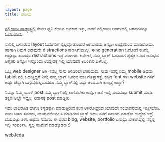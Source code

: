 ```yaml
---
layout: page
title: ಪರಿಚಯ
---
```


<a target="_blank" href="http://nallikayi.com" ><i class="fa fa-question-microphone"></i>ನಲ್ಲಿಕಾಯಿ ಪಾಡ್ಕ್ಯಾಸ್ಟ್</a>ನಲ್ಲಿ ಕೇವಲ ಧ್ವನಿ ಕೇಳುವ ಅವಕಾಶ ಇತ್ತು, ಆದರೆ ನಲ್ಲಿಕಾಯಿ ಅಂಗಳದಲ್ಲಿ ಬರಹಗಳನ್ನೂ ಓದಬಹುದು.

ನಾನಿಲ್ಲಿ ಬಳಸಿರುವ layout ಓದುಗರಿಗೆ ಸ್ವಲ್ಪವೂ ತೊಂದರೆ ಆಗಬಾರದು ಅನ್ನೋ ಉದ್ದೆಶದಿಂದ ಮಾಡಿರೋದು. ಹಾಗಾಗಿ ನಿಮಗೆ ಯಾವುದೇ distractions ಕಾಣಸಿಗೋದಿಲ್ಲ. ಈಗಿನ generation ಓದೋದೆ ಕಡಿಮೆ, ಅದ್ರಲ್ಲೂ ಏನಾದ್ರೂ distractions ಇದ್ರೆ ಮುಗೀತು. ಆಮೇಲೆ, ನಮ್ಮ ಬ್ಲಾಗ್‍ ಓದುವಾಗ ಪುಸ್ತಕ ಓದಿದ ಅನುಭವ ಆಗ್ಬೇಕು ಅನ್ನೋ ಇನ್ನೊಂದು ಉದ್ದೇಶಕ್ಕೆ ಇಲ್ಲಿ ಯಾವುದೇ ಅಲಂಕಾರ ಬಳಸಿಲ್ಲ. 

ಒಬ್ಬ web designer ಆಗಿ ಇವೆಲ್ಲ ನಾನು ತಿಳಿದಿರಲೇ ಬೇಕಾದುವು. ನೀವು ಇದನ್ನ ನಿಮ್ಮ mobile ಅಥವಾ tablet ನಲ್ಲಿ ಒದುತ್ತಿದ್ದರೆ ನಿಮ್ಗೆ ನಮ್ಮ ಬ್ಲಾಗ್ ಓದುವ ಮಜ ಗೊತ್ತಾಗತ್ತೆ. ಕನ್ನಡ font ಗಳು website ಗಳಿಗೆ ಅಷ್ಟು ಚೆನ್ನಾಗಿ ಒಗ್ಗುವುದಿಲ್ಲವಾದರೂ ನಮ್ಮ ಬ್ಲಾಗ್‍ನಲ್ಲಿ ಎಷ್ಟು ಅಂದವಾಗಿ ಕಾಣ್ಸತ್ತೆ ಅಲ್ವಾ?

ನಿಮ್ಗೂ ನಿಮ್ಮ ಬ್ಲಾಗ್ post ನಮ್ಮ ಬ್ಲಾಗ್‍ನಲ್ಲಿ ಕಾಣಿಸಬೇಕು ಅನ್ನೋ ಆಸೆ ಇದ್ರೆ, ದಯವಿಟ್ಟು submit ಮಾಡಿ. ತಕ್ಷಣ ಅಲ್ದೇ ಇದ್ರೂ, ನಿದಾನಕ್ಕೆ post ಮಾಡ್ತೀನಿ.

ಇದು ಲಾಭರಹಿತ ಹಾಗೂ ಕನ್ನಡಕ್ಕಾಗಿ ಮಾಡುತ್ತಿರುವ ಕೆಲಸ ಆಗಿರೋದ್ರಂದ ಯಾವುದೇ ಸಂಭಾವನೆಯನ್ನ ಇಚ್ಚಿಸಬೇಡಿ. ನಾನು ಬಹಳ ಸಮಯ, ಮುತುವರ್ಜಿವಹಿಸಿ ಮಾಡಿರುವ ಬ್ಲಾಗ್ ಇದು. ನನಗೆ ಸಹಾಯ ಮಾಡೋ ಉದ್ದೇಶ ಇದ್ರೆ ದಯವಿಟ್ಟು ತಿಳಿಸಿ ಅಥವಾ ನಿಮಗೂ ಈ ಥರದ blog, website, portfolio ಏನಾದ್ರು ಬೇಕಾಗಿದ್ದಲ್ಲಿ ನನ್ನನ್ನ ಇಲ್ಲಿ ಸಂಪರ್ಕಿಸಿ. ಸ್ವಲ್ಪ ಕಡಿಮೆಗೆ ಮಾಡ್ಕೊಡಣ :)

<i class="fa fa-github-alt"></i>[ webJeda](http://webjeda.com)